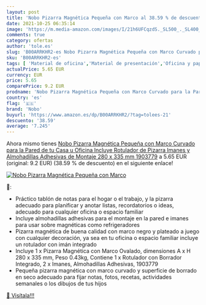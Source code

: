 ```yaml
---
layout: post
title: 'Nobo Pizarra Magnética Pequeña con Marco al 38.59 % de descuento'
date: 2021-10-25 06:35:14
image: 'https://m.media-amazon.com/images/I/21h6UFCqzdS._SL500_._SL400_.jpg'
comments: true
category: ofertas
author: 'tole.es'
slug: 'B00ARRKHR2-es Nobo Pizarra Magnética Pequeña con Marco Curvado para la...'
sku: 'B00ARRKHR2-es'
tags: [ 'Material de oficina','Material de presentación','Oficina y papelería','Pizarras blancas','nobo','rotulador', ]
actualPrice: 5.65 EUR
currency: EUR
price: 5.65
comparePrice: 9.2 EUR
prodname: 'Nobo Pizarra Magnética Pequeña con Marco Curvado para la Pared de tu Casa u Oficina  Incluye Rotulador de Pizarra  Imanes y Almohadillas Adhesivas de Montaje  280 x 335 mm  1903779'
country: 'es'
flag: '🇪🇸'
brand: 'Nobo'
buyurl: 'https://www.amazon.es/dp/B00ARRKHR2/?tag=tolees-21'
descuento: '38.59'
average: '7.245'
---
```


Ahora mismo tienes [Nobo Pizarra Magnética Pequeña con Marco Curvado para la Pared de tu Casa u Oficina  Incluye Rotulador de Pizarra  Imanes y Almohadillas Adhesivas de Montaje  280 x 335 mm  1903779](https://www.amazon.es/dp/B00ARRKHR2/?tag=tolees-21) a 5.65 EUR (original: 9.2 EUR) (38.59 %  de descuento) en el siguiente enlace!

[![Nobo Pizarra Magnética Pequeña con Marco](https://m.media-amazon.com/images/I/21h6UFCqzdS._SL500_._SL400_.jpg)](https://www.amazon.es/dp/B00ARRKHR2/?tag=tolees-21)

🔎:

- Práctico tablón de notas para el hogar o el trabajo, y la pizarra adecuado para planificar y anotar listas, recordatorios o ideas, adecuado para cualquier oficina o espacio familiar
- Incluye almohadillas adhesivas para el montaje en la pared e imanes para usar sobre magnéticas como refrigeradores
- Pizarra magnética de buena calidad con marco negro y plateado a juego con cualquier decoración, ya sea en tu oficina o espacio familiar incluye un rotulador con imán integrado
- Incluye 1 x Pizarra Magnética con Marco Ovalado, dimensiones A x H 280 x 335 mm, Peso 0.43kg, Contiene 1 x Rotulador con Borrador Integrado, 2 x Imanes, Almohadillas Adhesivas, 1903779
- Pequeña pizarra magnética con marco curvado y superficie de borrado en seco adecuado para fijar notas, fotos, recetas, actividades semanales o los dibujos de tus hijos

[🛒 Visítala!!!](https://www.amazon.es/dp/B00ARRKHR2/?tag=tolees-21)
